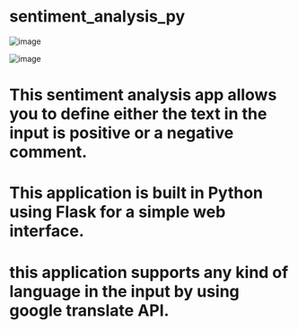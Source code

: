 # sentiment_analysis_py

![image](https://user-images.githubusercontent.com/43794906/193376363-0dbb4c3d-37f5-40ba-81aa-02ba1676be92.png)

![image](https://user-images.githubusercontent.com/43794906/193376380-23eaf913-7915-4bfe-901f-5e21636b77e9.png)

# This sentiment analysis app allows you to define either the text in the input is positive or a negative comment.

# This application is built in Python using Flask for a simple web interface.

# this application supports any kind of language in the input by using google translate API.
